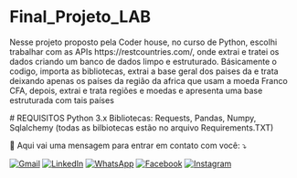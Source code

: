 ﻿# Final_Projeto_LAB



<p align="left"> 
  Nesse projeto proposto pela Coder house, no curso de Python, escolhi trabalhar com as APIs https://restcountries.com/, onde extrai e tratei os dados criando um banco de dados limpo e estruturado.
  Básicamente o codigo, importa as bibliotecas, extrai a base geral dos paises da e trata deixando apenas os países da região da africa que usam a moeda Franco CFA, depois, extrai e trata regiões e moedas e apresenta uma base estruturada com tais países 
</p>

<p align="left">
# REQUISITOS
  Python 3.x
  Bibliotecas: Requests, Pandas, Numpy, Sqlalchemy (todas as bilbiotecas estão no arquivo Requirements.TXT) 
</p>


<p align="left">
  💌 Aqui vai uma mensagem para entrar em contato com você: ⤵️
</p>

<p align="left">
  <a href="#" title="Gmail">
  <img src="https://img.shields.io/badge/-Gmail-FF0000?style=flat-square&labelColor=FF0000&logo=gmail&logoColor=white&link=LINK-DO-SEU-GMAIL" alt="Gmail"/></a>

  <a href="#" title="LinkedIn">
  <img src="https://img.shields.io/badge/-Linkedin-0e76a8?style=flat-square&logo=Linkedin&logoColor=white&link=LINK-DO-SEU-LINKEDIN" alt="LinkedIn"/></a>

  <a href="#" title="WhatsApp">
  <img src="https://img.shields.io/badge/-WhatsApp-25d366?style=flat-square&labelColor=25d366&logo=whatsapp&logoColor=white&link=API-DO-SEU-WHATSAPP" alt="WhatsApp"/></a>

  <a href="#" title="Facebook">
  <img src="https://img.shields.io/badge/-Facebook-3b5998?style=flat-square&labelColor=3b5998&logo=facebook&logoColor=white&link=LINK-DO-SEU-FACEBOOK" alt="Facebook"/></a>

  <a href="#" title="Instagram">
  <img src="https://img.shields.io/badge/-Instagram-DF0174?style=flat-square&labelColor=DF0174&logo=instagram&logoColor=white&link=LINK-DO-SEU-INSTAGRAM" alt="Instagram"/></a>
</p>
